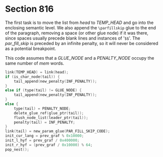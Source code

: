 # Section 816

The first task is to move the list from *head* to *TEMP_HEAD* and go into the enclosing semantic level.
We also append the `\parfillskip` glue to the end of the paragraph, removing a space (or other glue node) if it was there, since spaces usually precede blank lines and instances of '`$$`'.
The *par_fill_skip* is preceded by an infinite penalty, so it will never be considered as a potential breakpoint.

This code assumes that a *GLUE_NODE* and a *PENALTY_NODE* occupy the same number of *mem*&nbsp;words.

```c << Get ready to start line breaking >>=
link(TEMP_HEAD) = link(head);
if (is_char_node(tail)) {
    tail_append(new_penalty(INF_PENALTY));
}
else if (type(tail) != GLUE_NODE) {
    tail_append(new_penalty(INF_PENALTY));
}
else {
    type(tail) = PENALTY_NODE;
    delete_glue_ref(glue_ptr(tail));
    flush_node_list(leader_ptr(tail));
    penalty(tail) = INF_PENALTY;
}
link(tail) = new_param_glue(PAR_FILL_SKIP_CODE);
init_cur_lang = prev_graf % 0x10000;
init_l_hyf = prev_graf / 0x400000;
init_r_hyf = (prev_graf / 0x10000) % 64;
pop_nest();
```
